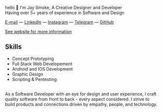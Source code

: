 hello 👋 
I'm Jay Smoke, A Creative Designer and Developer  
Having over 5+ years of experience in Software and Design

[E-mail](mailto:jaysmoke.inbox@gmail.com) — [LinkedIn](https://www.linkedin.com/in/jaysmoke/) — [Instagram](https://www.instagram.com/mcblacc/) — [Telegram](https://t.me/jaesmoke) — [GitHub](https://github.com/jaesmoke)

[See website for more information](https://jaysmoke.web.app)

## Skills

* Concept Prototyping
* Full Stack Web Developement
* Android and IOS Development
* Graphic Design
* Scripting & Pentesting
<br>
As a Software Developer with an eye for design and user experience, I craft quality software from front to back - every aspect considered. I strive to build products and connections driven by empathy, people, and technology.
